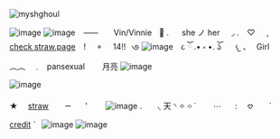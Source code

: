<p align="left"> <img src="https://komarev.com/ghpvc/?username=myshghoul&label=%20bunnies&color=586e8c&style=flat" alt="myshghoul" /> </p>

![image](https://github.com/user-attachments/assets/a8c9d800-4ec4-4e62-8953-9f2b0bfe87ee)
![image](https://github.com/user-attachments/assets/bcb018c0-ba2f-4726-b41c-929364336d3f)
⠀⸺⠀ㅤ Vin/Vinnieㅤ𐚁̷ .ㅤ⠀she ノ her⠀⠀◞ .
⠀♡⠀⠀,⠀ [check straw.page](https://myshghoul.straw.page/)⠀ !⠀⠀𐪞⠀⠀14!!⠀𑇛 ![image](https://github.com/user-attachments/assets/1ebd128f-7d30-4fec-9f76-5efbe073d7a5)
⠀૮ ོ .• ༝ •. ོ𑁬
⠀⠀𐔌 、⠀Girl　︵︵　﹒⠀pansexual⠀⠀⠀月亮 ![image](https://github.com/user-attachments/assets/a83c8b17-0bcd-43a5-83e1-7fe8e857d26b)

![image](https://github.com/user-attachments/assets/a31db228-244d-44b8-bac3-287f5f7c6e9a)

★ ⠀ [straw](https://myshghoul.straw.page/)⠀ ⠀  ᯇ⠀ ⠀' ⠀ ⠀ ![image](https://github.com/user-attachments/assets/d14cad19-011e-4ccf-8012-d53c7d638869)
. ⠀ ⠀◟ 天 ◝
✧ ࿁ ˙⠀⠀⠀⋯⠀⠀ : ⠀ 𖹭 ⠀ ⠀ˊ [credit](https://hu.pinterest.com/Jean_ryt/) ˋ⠀![image](https://github.com/user-attachments/assets/823ff056-3a12-4428-9e4c-798d139ab6ae)
![image](https://github.com/user-attachments/assets/eb9a1426-993e-4ee5-b53e-002b52e06ee9)
